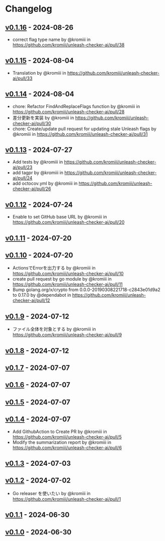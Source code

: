 # Changelog

## [v0.1.16](https://github.com/kromiii/unleash-checker-ai/compare/v0.1.15...v0.1.16) - 2024-08-26
- correct flag type name by @kromiii in https://github.com/kromiii/unleash-checker-ai/pull/38

## [v0.1.15](https://github.com/kromiii/unleash-checker-ai/compare/v0.1.14...v0.1.15) - 2024-08-04
- Translation by @kromiii in https://github.com/kromiii/unleash-checker-ai/pull/33

## [v0.1.14](https://github.com/kromiii/unleash-checker-ai/compare/v0.1.13...v0.1.14) - 2024-08-04
- chore: Refactor FindAndReplaceFlags function by @kromiii in https://github.com/kromiii/unleash-checker-ai/pull/28
- 差分更新を実装 by @kromiii in https://github.com/kromiii/unleash-checker-ai/pull/30
- chore: Create/update pull request for updating stale Unleash flags by @kromiii in https://github.com/kromiii/unleash-checker-ai/pull/31

## [v0.1.13](https://github.com/kromiii/unleash-checker-ai/compare/v0.1.12...v0.1.13) - 2024-07-27
- Add tests by @kromiii in https://github.com/kromiii/unleash-checker-ai/pull/23
- add tagpr by @kromiii in https://github.com/kromiii/unleash-checker-ai/pull/24
- add octocov.yml by @kromiii in https://github.com/kromiii/unleash-checker-ai/pull/26

## [v0.1.12](https://github.com/kromiii/unleash-checker-ai/compare/v0.1.11...v0.1.12) - 2024-07-24
- Enable to set GitHub base URL by @kromiii in https://github.com/kromiii/unleash-checker-ai/pull/20

## [v0.1.11](https://github.com/kromiii/unleash-checker-ai/compare/v0.1.10...v0.1.11) - 2024-07-20

## [v0.1.10](https://github.com/kromiii/unleash-checker-ai/compare/v0.1.9...v0.1.10) - 2024-07-20
- ActionsでErrorを出力する by @kromiii in https://github.com/kromiii/unleash-checker-ai/pull/10
- create pull request by go module by @kromiii in https://github.com/kromiii/unleash-checker-ai/pull/11
- Bump golang.org/x/crypto from 0.0.0-20190308221718-c2843e01d9a2 to 0.17.0 by @dependabot in https://github.com/kromiii/unleash-checker-ai/pull/12

## [v0.1.9](https://github.com/kromiii/unleash-checker-ai/compare/v0.1.8...v0.1.9) - 2024-07-12
- ファイル全体を対象とする by @kromiii in https://github.com/kromiii/unleash-checker-ai/pull/9

## [v0.1.8](https://github.com/kromiii/unleash-checker-ai/compare/v0.1.7...v0.1.8) - 2024-07-12

## [v0.1.7](https://github.com/kromiii/unleash-checker-ai/compare/v0.1.6...v0.1.7) - 2024-07-07

## [v0.1.6](https://github.com/kromiii/unleash-checker-ai/compare/v0.1.5...v0.1.6) - 2024-07-07

## [v0.1.5](https://github.com/kromiii/unleash-checker-ai/compare/v0.1.4...v0.1.5) - 2024-07-07

## [v0.1.4](https://github.com/kromiii/unleash-checker-ai/compare/v0.1.3...v0.1.4) - 2024-07-07
- Add GithubAction to Create PR by @kromiii in https://github.com/kromiii/unleash-checker-ai/pull/5
- Modify the summarization report by @kromiii in https://github.com/kromiii/unleash-checker-ai/pull/6

## [v0.1.3](https://github.com/kromiii/unleash-checker-ai/compare/v0.1.2...v0.1.3) - 2024-07-03

## [v0.1.2](https://github.com/kromiii/unleash-checker-ai/compare/v0.1.1...v0.1.2) - 2024-07-02
- Go releaser を使いたい by @kromiii in https://github.com/kromiii/unleash-checker-ai/pull/1

## [v0.1.1](https://github.com/kromiii/unleash-checker-ai/compare/v0.1.0...v0.1.1) - 2024-06-30

## [v0.1.0](https://github.com/kromiii/unleash-checker-ai/commits/v0.1.0) - 2024-06-30
